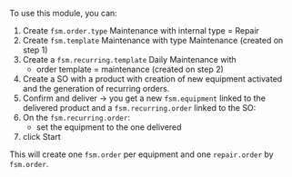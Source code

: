 To use this module, you can:

1. Create `fsm.order.type` Maintenance with internal type = Repair
2. Create `fsm.template` Maintenance with type Maintenance (created on step 1)
3. Create a `fsm.recurring.template` Daily Maintenance with
   - order template = maintenance (created on step 2)
4. Create a SO with a product with creation of new equipment activated
and the generation of recurring orders.
5. Confirm and deliver → you get a new `fsm.equipment` linked to the delivered product
and a `fsm.recurring.order` linked to the SO:
6. On the `fsm.recurring.order`:
   - set the equipment to the one delivered
7. click Start

This will create one `fsm.order` per equipment and one `repair.order` by `fsm.order`.
